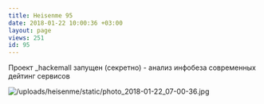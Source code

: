 ```yaml
---
title: Heisenme 95
date: 2018-01-22 10:00:36 +03:00
layout: page
views: 251
id: 95
---
```


Проект _hackemall запущен (секретно) - анализ инфобеза современных дейтинг сервисов



![/uploads/heisenme/static/photo_2018-01-22_07-00-36.jpg](/uploads/heisenme/static/photo_2018-01-22_07-00-36.jpg)
